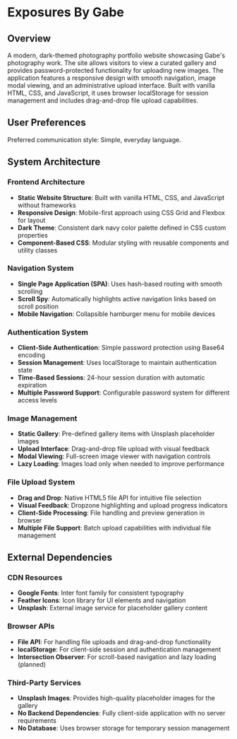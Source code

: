 # Exposures By Gabe

## Overview

A modern, dark-themed photography portfolio website showcasing Gabe's photography work. The site allows visitors to view a curated gallery and provides password-protected functionality for uploading new images. The application features a responsive design with smooth navigation, image modal viewing, and an administrative upload interface. Built with vanilla HTML, CSS, and JavaScript, it uses browser localStorage for session management and includes drag-and-drop file upload capabilities.

## User Preferences

Preferred communication style: Simple, everyday language.

## System Architecture

### Frontend Architecture
- **Static Website Structure**: Built with vanilla HTML, CSS, and JavaScript without frameworks
- **Responsive Design**: Mobile-first approach using CSS Grid and Flexbox for layout
- **Dark Theme**: Consistent dark navy color palette defined in CSS custom properties
- **Component-Based CSS**: Modular styling with reusable components and utility classes

### Navigation System
- **Single Page Application (SPA)**: Uses hash-based routing with smooth scrolling
- **Scroll Spy**: Automatically highlights active navigation links based on scroll position
- **Mobile Navigation**: Collapsible hamburger menu for mobile devices

### Authentication System
- **Client-Side Authentication**: Simple password protection using Base64 encoding
- **Session Management**: Uses localStorage to maintain authentication state
- **Time-Based Sessions**: 24-hour session duration with automatic expiration
- **Multiple Password Support**: Configurable password system for different access levels

### Image Management
- **Static Gallery**: Pre-defined gallery items with Unsplash placeholder images
- **Upload Interface**: Drag-and-drop file upload with visual feedback
- **Modal Viewing**: Full-screen image viewer with navigation controls
- **Lazy Loading**: Images load only when needed to improve performance

### File Upload System
- **Drag and Drop**: Native HTML5 file API for intuitive file selection
- **Visual Feedback**: Dropzone highlighting and upload progress indicators
- **Client-Side Processing**: File handling and preview generation in browser
- **Multiple File Support**: Batch upload capabilities with individual file management

## External Dependencies

### CDN Resources
- **Google Fonts**: Inter font family for consistent typography
- **Feather Icons**: Icon library for UI elements and navigation
- **Unsplash**: External image service for placeholder gallery content

### Browser APIs
- **File API**: For handling file uploads and drag-and-drop functionality
- **localStorage**: For client-side session and authentication management
- **Intersection Observer**: For scroll-based navigation and lazy loading (planned)

### Third-Party Services
- **Unsplash Images**: Provides high-quality placeholder images for the gallery
- **No Backend Dependencies**: Fully client-side application with no server requirements
- **No Database**: Uses browser storage for temporary session management